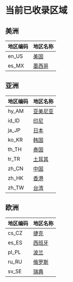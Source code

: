 # 当前已收录区域

## 美洲

| 地区编码 | 地区名称 |
| --- | --- |
| en_US | [美国](en_US/index.md) | 
| es_MX | [墨西哥](es_MX/index.md) | 

## 亚洲

| 地区编码 | 地区名称 |
| --- | --- |
| hy_AM | [亚美尼亚](hy_AM/index.md) | 
| id_ID | [印尼](id_ID/index.md) | 
| ja_JP | [日本](ja_JP/index.md) | 
| ko_KR | [韩国](ko_KR/index.md) | 
| th_TH | [泰国](th_TH/index.md) | 
| tr_TR | [土耳其](tr_TR/index.md) | 
| zh_CN | [中国](zh_CN/index.md) | 
| zh_HK | [香港](zh_HK/index.md) | 
| zh_TW | [台湾](zh_TW/index.md) | 

## 欧洲

| 地区编码 | 地区名称 |
| --- | --- |
| cs_CZ | [捷克](cs_CZ/index.md) | 
| es_ES | [西班牙](es_ES/index.md) | 
| pl_PL | [波兰](pl_PL/index.md) | 
| ru_RU | [俄罗斯](ru_RU/index.md) | 
| sv_SE | [瑞典](sv_SE/index.md) | 
